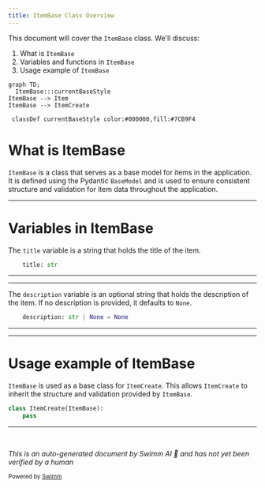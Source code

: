 ```yaml
---
title: ItemBase Class Overview
---
```

This document will cover the `ItemBase` class. We'll discuss:

1. What is `ItemBase`
2. Variables and functions in `ItemBase`
3. Usage example of `ItemBase`

```mermaid
graph TD;
  ItemBase:::currentBaseStyle
ItemBase --> Item
ItemBase --> ItemCreate

 classDef currentBaseStyle color:#000000,fill:#7CB9F4
```

# What is ItemBase

`ItemBase` is a class that serves as a base model for items in the application. It is defined using the Pydantic `BaseModel` and is used to ensure consistent structure and validation for item data throughout the application.

<SwmSnippet path="/docs_src/sql_databases/sql_app_py310/schemas.py" line="5">

---

# Variables in ItemBase

The `title` variable is a string that holds the title of the item.

```python
    title: str
```

---

</SwmSnippet>

<SwmSnippet path="/docs_src/sql_databases/sql_app_py310/schemas.py" line="6">

---

The `description` variable is an optional string that holds the description of the item. If no description is provided, it defaults to `None`.

```python
    description: str | None = None
```

---

</SwmSnippet>

<SwmSnippet path="/docs_src/sql_databases/sql_app_py310/schemas.py" line="9">

---

# Usage example of ItemBase

`ItemBase` is used as a base class for `ItemCreate`. This allows `ItemCreate` to inherit the structure and validation provided by `ItemBase`.

```python
class ItemCreate(ItemBase):
    pass
```

---

</SwmSnippet>

&nbsp;

*This is an auto-generated document by Swimm AI 🌊 and has not yet been verified by a human*

<SwmMeta version="3.0.0" repo-id="Z2l0aHViJTNBJTNBREVNTy1mYXN0YXBpJTNBJTNBZ2lsYWRuYXZvdA==" repo-name="DEMO-fastapi" doc-type="general-class"><sup>Powered by [Swimm](/)</sup></SwmMeta>
